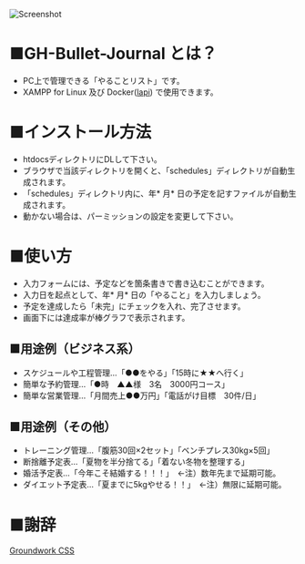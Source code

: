 ![Screenshot](https://user-images.githubusercontent.com/25574701/58675647-36d57980-8390-11e9-9863-ff9d3edf6c70.png)

# ■GH-Bullet-Journal とは？
* PC上で管理できる「やることリスト」です。
* XAMPP for Linux 及び Docker([lapi](https://github.com/DOlDNa/lapi)) で使用できます。

# ■インストール方法
* htdocsディレクトリにDLして下さい。
* ブラウザで当該ディレクトリを開くと、「schedules」ディレクトリが自動生成されます。
* 「schedules」ディレクトリ内に、年* 月* 日の予定を記すファイルが自動生成されます。
* 動かない場合は、パーミッションの設定を変更して下さい。

# ■使い方
* 入力フォームには、予定などを箇条書きで書き込むことができます。
* 入力日を起点として、年* 月* 日の「やること」を入力しましょう。
* 予定を達成したら「未完」にチェックを入れ、完了させます。
* 画面下には達成率が棒グラフで表示されます。

## ■用途例（ビジネス系）
* スケジュールや工程管理…「●●をやる」「15時に★★へ行く」
* 簡単な予約管理…「●時　▲▲様　3名　3000円コース」
* 簡単な営業管理…「月間売上●●万円」「電話がけ目標　30件/日」

## ■用途例（その他）
* トレーニング管理…「腹筋30回×2セット」「ベンチプレス30kg×5回」
* 断捨離予定表…「夏物を半分捨てる」「着ない冬物を整理する」
* 婚活予定表…「今年こそ結婚する！！！」　←注）数年先まで延期可能。
* ダイエット予定表…「夏までに5kgやせる！！」　←注）無限に延期可能。

# ■謝辞
[Groundwork CSS](https://github.com/groundworkcss/groundwork)
